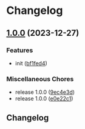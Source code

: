 # Changelog

## [1.0.0](https://github.com/Annoto/moodle-local-js/compare/v0.3.3...1.0.0) (2023-12-27)


### Features

* init ([bf1fed4](https://github.com/Annoto/moodle-local-js/commit/bf1fed4a3dce52df5a32768409c787a27ec8bd25))


### Miscellaneous Chores

* release 1.0.0 ([9ec4e3d](https://github.com/Annoto/moodle-local-js/commit/9ec4e3d8ba3b735f8c8cac97804a0b918139237b))
* release 1.0.0 ([e0e22c1](https://github.com/Annoto/moodle-local-js/commit/e0e22c184bd9a1411b5653fea6389224ecc2df21))

## Changelog
